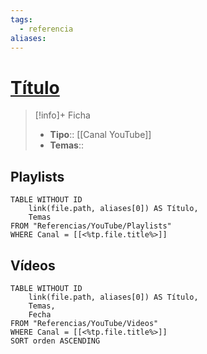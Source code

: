 ```yaml
---
tags:
  - referencia
aliases:
---
```

# [Título](https://www.youtube.com/<%tp.file.title%>)

>[!info]+ Ficha
>- **Tipo**:: [[Canal YouTube]]
>- **Temas**::

## Playlists
```dataview
TABLE WITHOUT ID
    link(file.path, aliases[0]) AS Título,
    Temas
FROM "Referencias/YouTube/Playlists"
WHERE Canal = [[<%tp.file.title%>]]
```

## Vídeos
```dataview
TABLE WITHOUT ID
    link(file.path, aliases[0]) AS Título,
    Temas,
    Fecha    
FROM "Referencias/YouTube/Videos"
WHERE Canal = [[<%tp.file.title%>]]
SORT orden ASCENDING
```
